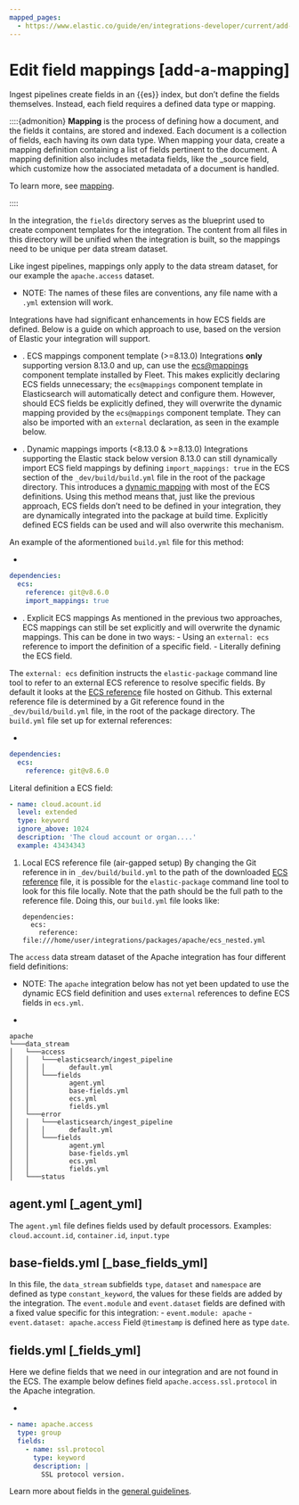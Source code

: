 ```yaml
---
mapped_pages:
  - https://www.elastic.co/guide/en/integrations-developer/current/add-a-mapping.html
---
```


# Edit field mappings [add-a-mapping]

Ingest pipelines create fields in an {{es}} index, but don’t define the fields themselves. Instead, each field requires a defined data type or mapping.

::::{admonition}
**Mapping** is the process of defining how a document, and the fields it contains, are stored and indexed. Each document is a collection of fields, each having its own data type. When mapping your data, create a mapping definition containing a list of fields pertinent to the document. A mapping definition also includes metadata fields, like the _source field, which customize how the associated metadata of a document is handled.

To learn more, see [mapping](docs-content://manage-data/data-store/mapping.md).

::::


In the integration, the `fields` directory serves as the blueprint used to create component templates for the integration. The content from all files in this directory will be unified when the integration is built, so the mappings need to be unique per data stream dataset.

Like ingest pipelines, mappings only apply to the data stream dataset, for our example the `apache.access` dataset.

+ NOTE: The names of these files are conventions, any file name with a `.yml` extension will work.

Integrations have had significant enhancements in how ECS fields are defined. Below is a guide on which approach to use, based on the version of Elastic your integration will support.

+ . ECS mappings component template (>=8.13.0) Integrations **only** supporting version 8.13.0 and up, can use the [ecs@mappings](https://github.com/elastic/elasticsearch/blob/c2a3ec42632b0339387121efdef13f52c6c66848/x-pack/plugin/core/template-resources/src/main/resources/ecs%40mappings.json) component template installed by Fleet. This makes explicitly declaring ECS fields unnecessary; the `ecs@mappings` component template in Elasticsearch will automatically detect and configure them. However, should ECS fields be explicitly defined, they will overwrite the dynamic mapping provided by the `ecs@mappings` component template. They can also be imported with an `external` declaration, as seen in the example below.

+ . Dynamic mappings imports (<8.13.0 & >=8.13.0) Integrations supporting the Elastic stack below version 8.13.0 can still dynamically import ECS field mappings by defining `import_mappings: true` in the ECS section of the `_dev/build/build.yml` file in the root of the package directory. This introduces a [dynamic mapping](https://github.com/elastic/elastic-package/blob/f439b96a74c27c5adfc3e7810ad584204bfaf85d/internal/builder/_static/ecs_mappings.yaml) with most of the ECS definitions. Using this method means that, just like the previous approach, ECS fields don’t need to be defined in your integration, they are dynamically integrated into the package at build time. Explicitly defined ECS fields can be used and will also overwrite this mechanism.

An example of the aformentioned `build.yml` file for this method:

+

```yaml
dependencies:
  ecs:
    reference: git@v8.6.0
    import_mappings: true
```

+ . Explicit ECS mappings As mentioned in the previous two approaches, ECS mappings can still be set explicitly and will overwrite the dynamic mappings. This can be done in two ways: - Using an `external: ecs` reference to import the definition of a specific field. - Literally defining the ECS field.

The `external: ecs` definition instructs the `elastic-package` command line tool to refer to an external ECS reference to resolve specific fields. By default it looks at the [ECS reference](https://raw.githubusercontent.com/elastic/ecs/v8.6.0/generated/ecs/ecs_nested.yml) file hosted on Github. This external reference file is determined by a Git reference found in the `_dev/build/build.yml` file, in the root of the package directory. The `build.yml` file set up for external references:

+

```yaml
dependencies:
  ecs:
    reference: git@v8.6.0
```

Literal definition a ECS field:

```yaml
- name: cloud.acount.id
  level: extended
  type: keyword
  ignore_above: 1024
  description: 'The cloud account or organ....'
  example: 43434343
```

1. Local ECS reference file (air-gapped setup) By changing the Git reference in in `_dev/build/build.yml` to the path of the downloaded [ECS reference](https://raw.githubusercontent.com/elastic/ecs/v8.6.0/generated/ecs/ecs_nested.yml) file, it is possible for the `elastic-package` command line tool to look for this file locally. Note that the path should be the full path to the reference file. Doing this, our `build.yml` file looks like:

    ```
    dependencies:
      ecs:
        reference: file:///home/user/integrations/packages/apache/ecs_nested.yml
    ```


The `access` data stream dataset of the Apache integration has four different field definitions:

+ NOTE: The `apache` integration below has not yet been updated to use the dynamic ECS field definition and uses `external` references to define ECS fields in `ecs.yml`.

+

```text
apache
└───data_stream
│   └───access
│   │   └───elasticsearch/ingest_pipeline
│   │   │      default.yml
│   │   └───fields
│   │          agent.yml
│   │          base-fields.yml
│   │          ecs.yml
│   │          fields.yml
│   └───error
│   │   └───elasticsearch/ingest_pipeline
│   │   │      default.yml
│   │   └───fields
│   │          agent.yml
│   │          base-fields.yml
│   │          ecs.yml
│   │          fields.yml
│   └───status
```

## agent.yml [_agent_yml]

The `agent.yml` file defines fields used by default processors. Examples: `cloud.account.id`, `container.id`, `input.type`


## base-fields.yml [_base_fields_yml]

In this file, the `data_stream` subfields `type`, `dataset` and `namespace` are defined as type `constant_keyword`, the values for these fields are added by the integration. The `event.module` and `event.dataset` fields are defined with a fixed value specific for this integration: - `event.module: apache` - `event.dataset: apache.access` Field `@timestamp` is defined here as type `date`.


## fields.yml [_fields_yml]

Here we define fields that we need in our integration and are not found in the ECS. The example below defines field `apache.access.ssl.protocol` in the Apache integration.

+

```yaml
- name: apache.access
  type: group
  fields:
    - name: ssl.protocol
      type: keyword
      description: |
        SSL protocol version.
```

Learn more about fields in the [general guidelines](/extend/general-guidelines.md#_document_all_fields).
